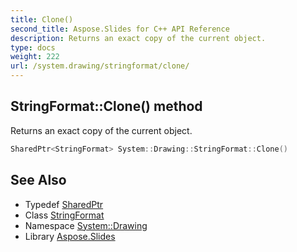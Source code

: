 ```yaml
---
title: Clone()
second_title: Aspose.Slides for C++ API Reference
description: Returns an exact copy of the current object.
type: docs
weight: 222
url: /system.drawing/stringformat/clone/
---
```

## StringFormat::Clone() method


Returns an exact copy of the current object.

```cpp
SharedPtr<StringFormat> System::Drawing::StringFormat::Clone()
```

## See Also

* Typedef [SharedPtr](../../../system/sharedptr/)
* Class [StringFormat](../)
* Namespace [System::Drawing](../../)
* Library [Aspose.Slides](../../../)